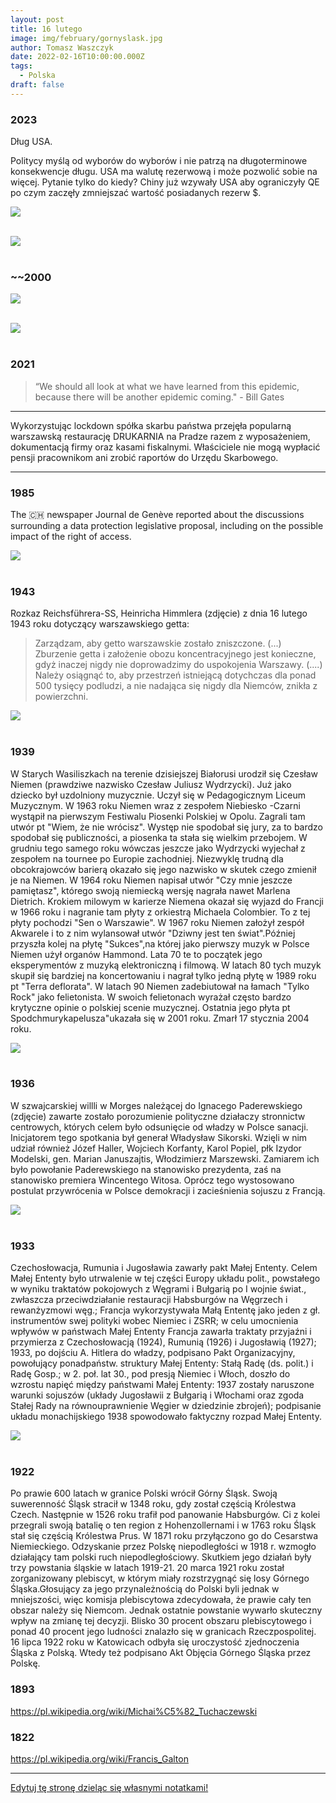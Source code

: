 ```yaml
---
layout: post
title: 16 lutego
image: img/february/gornyslask.jpg
author: Tomasz Waszczyk
date: 2022-02-16T10:00:00.000Z
tags:
  - Polska
draft: false
---
```


### 2023

Dług USA.

Politycy myślą od wyborów do wyborów i nie patrzą na długoterminowe konsekwencje długu. USA ma walutę rezerwową i może pozwolić sobie na więcej. Pytanie tylko do kiedy? Chiny już wzywały USA aby ograniczyły QE po czym zaczęły zmniejszać wartość posiadanych rezerw $.

<img src="./img/february/debt1.jpeg"><br><br>

<img src="./img/february/debt2.jpeg"><br><br>

### ~~2000

<img src="./img/february/debt3.png"><br><br>

<img src="./img/february/debt3.jpeg"><br><br>

### 2021

> “We should all look at what we have learned from this epidemic, because there will be another epidemic coming." - Bill Gates

---

Wykorzystując lockdown spółka skarbu państwa przejęła popularną warszawską restaurację DRUKARNIA na Pradze razem z wyposażeniem, dokumentacją firmy oraz kasami fiskalnymi. Właściciele nie mogą wypłacić pensji pracownikom ani zrobić raportów do Urzędu Skarbowego.

---

### 1985

The 🇨🇭 newspaper Journal de Genève reported about the discussions surrounding a data protection legislative proposal, including on the possible impact of the  right of access.

<img src="./img/february/geneve.jpeg"><br><br>

### 1943

Rozkaz Reichsführera-SS, Heinricha Himmlera (zdjęcie) z dnia 16 lutego 1943 roku dotyczący warszawskiego getta:
>Zarządzam, aby getto warszawskie zostało zniszczone. (...) Zburzenie getta i założenie obozu koncentracyjnego jest konieczne, gdyż inaczej nigdy nie doprowadzimy do uspokojenia Warszawy. (....) Należy osiągnąć to, aby przestrzeń istniejącą dotychczas dla ponad 500 tysięcy podludzi, a nie nadająca się nigdy dla Niemców, znikła z powierzchni.

<img src="./img/february/himmler.jpg"/><br><br>

### 1939

W Starych Wasiliszkach na terenie dzisiejszej Białorusi urodził się Czesław Niemen (prawdziwe nazwisko Czesław Juliusz Wydrzycki).
Już jako dziecko był uzdolniony muzycznie. Uczył się w Pedagogicznym Liceum Muzycznym.
W 1963 roku Niemen wraz z zespołem Niebiesko -Czarni wystąpił na pierwszym Festiwalu Piosenki Polskiej w Opolu. Zagrali tam utwór pt "Wiem, że nie wrócisz". Występ nie spodobał się jury, za to bardzo spodobał się publiczności, a piosenka ta stała się wielkim przebojem. W grudniu tego samego roku wówczas jeszcze jako Wydrzycki wyjechał z zespołem na tournee po Europie zachodniej. Niezwyklę trudną dla obcokrajowców barierą okazało się jego nazwisko w skutek czego zmienił je na Niemen.
W 1964 roku Niemen napisał utwór "Czy mnie jeszcze pamiętasz", którego swoją niemiecką wersję nagrała nawet Marlena Dietrich.
Krokiem milowym w karierze Niemena okazał się wyjazd do Francji w 1966 roku i nagranie tam płyty z orkiestrą Michaela Colombier. To z tej płyty pochodzi "Sen o Warszawie".
W 1967 roku Niemen założył zespół Akwarele i to z nim wylansował utwór "Dziwny jest ten świat".Później przyszła kolej na płytę "Sukces",na której jako pierwszy muzyk w Polsce Niemen użył organów Hammond.
Lata 70 te to początek jego eksperymentów z muzyką elektroniczną i filmową. W latach 80 tych muzyk skupił się bardziej na koncertowaniu i nagrał tylko jedną płytę w 1989 roku pt "Terra deflorata". W latach 90 Niemen zadebiutował na łamach "Tylko Rock" jako felietonista. W swoich felietonach wyrażał często bardzo krytyczne opinie o polskiej scenie muzycznej.
Ostatnia jego płyta pt Spodchmurykapelusza"ukazała się w 2001 roku. Zmarł 17 stycznia 2004 roku.

<img src="./img/february/wydrzycki.jpg"/><br><br>

### 1936

W szwajcarskiej willli w Morges należącej do Ignacego Paderewskiego (zdjęcie) zawarte zostało porozumienie polityczne działaczy stronnictw centrowych, których celem było odsunięcie od władzy w Polsce sanacji. Inicjatorem tego spotkania był generał Władysław Sikorski. Wzięli w nim udział również Józef Haller, Wojciech Korfanty, Karol Popiel, płk Izydor Modelski, gen. Marian Januszajtis, Włodzimierz Marszewski.
Zamiarem ich było powołanie Paderewskiego na stanowisko prezydenta, zaś na stanowisko premiera Wincentego Witosa. Oprócz tego wystosowano postulat przywrócenia w Polsce demokracji i zacieśnienia sojuszu z Francją.

<img src="./img/february/paderewski.jpg"/><br><br>

### 1933

Czechosłowacja, Rumunia i Jugosławia zawarły pakt Małej Ententy.
Celem Małej Ententy było utrwalenie w tej części Europy układu polit., powstałego w wyniku traktatów pokojowych z Węgrami i Bułgarią po I wojnie świat., zwłaszcza przeciwdziałanie restauracji Habsburgów na Węgrzech i rewanżyzmowi węg.; Francja wykorzystywała Małą Ententę jako jeden z gł. instrumentów swej polityki wobec Niemiec i ZSRR; w celu umocnienia wpływów w państwach Małej Ententy Francja zawarła traktaty przyjaźni i przymierza z Czechosłowacją (1924), Rumunią (1926) i Jugosławią (1927); 1933, po dojściu A. Hitlera do władzy, podpisano Pakt Organizacyjny, powołujący ponadpaństw. struktury Małej Ententy: Stałą Radę (ds. polit.) i Radę Gosp.; w 2. poł. lat 30., pod presją Niemiec i Włoch, doszło do wzrostu napięć między państwami Małej Ententy: 1937 zostały naruszone warunki sojuszów (układy Jugosławii z Bułgarią i Włochami oraz zgoda Stałej Rady na równouprawnienie Węgier w dziedzinie zbrojeń); podpisanie układu monachijskiego 1938 spowodowało faktyczny rozpad Małej Ententy.

<img src="./img/february/malaententa.jpg"><br><br>

### 1922

Po prawie 600 latach w granice Polski wrócił Górny Śląsk. Swoją suwerenność Śląsk stracił w 1348 roku, gdy został częścią Królestwa Czech. Następnie w 1526 roku trafił pod panowanie Habsburgów. Ci z kolei przegrali swoją batalię o ten region z Hohenzollernami i w 1763 roku Śląsk stał się częścią Królestwa Prus. W 1871 roku przyłączono go do Cesarstwa Niemieckiego.
Odzyskanie przez Polskę niepodległości w 1918 r. wzmogło działający tam polski ruch niepodległościowy. Skutkiem jego działań były trzy powstania śląskie w latach 1919-21.
20 marca 1921 roku został zorganizowany plebiscyt, w którym miały rozstrzygnąć się losy Górnego Śląska.Głosujący za jego przynależnością do Polski byli jednak w mniejszości, więc komisja plebiscytowa zdecydowała, że prawie cały ten obszar należy się Niemcom. Jednak ostatnie powstanie wywarło skuteczny wpływ na zmianę tej decyzji. Blisko 30 procent obszaru plebiscytowego i ponad 40 procent jego ludności znalazło się w granicach Rzeczpospolitej.
16 lipca 1922 roku w Katowicach odbyła się uroczystość zjednoczenia Śląska z Polską. Wtedy też podpisano Akt Objęcia Górnego Śląska przez Polskę.

### 1893

https://pl.wikipedia.org/wiki/Michai%C5%82_Tuchaczewski

### 1822

https://pl.wikipedia.org/wiki/Francis_Galton

---

<a href="https://github.com/TomaszWaszczyk/historia.waszczyk.com/edit/master/src/content/february-16.md" target="_blank">Edytuj tę stronę dzieląc się własnymi notatkami!</a>
